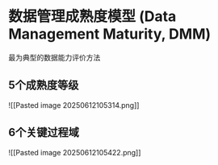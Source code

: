 # 数据管理成熟度模型 (Data Management Maturity, DMM)
最为典型的数据能力评价方法
## 5个成熟度等级
![[Pasted image 20250612105314.png]]
## 6个关键过程域
![[Pasted image 20250612105422.png]]